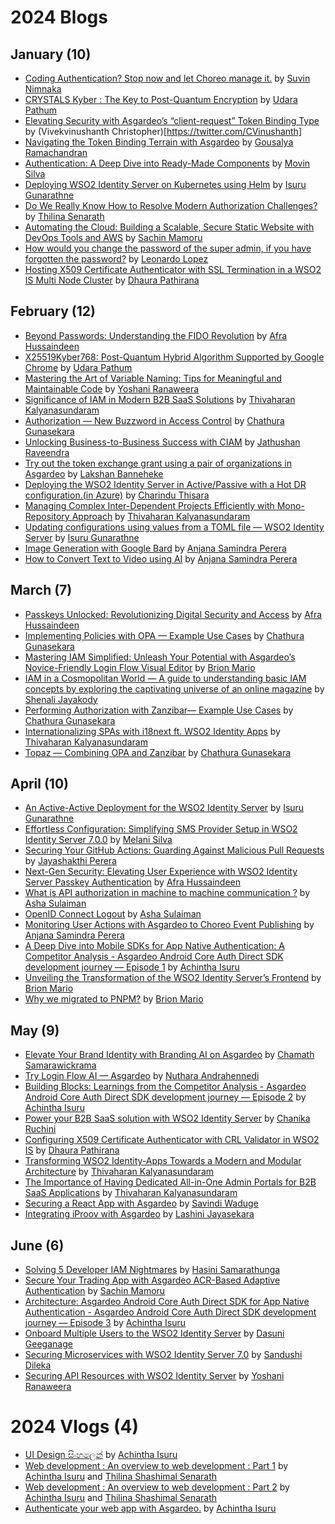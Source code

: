 # 2024 Blogs

## January (10)
* [Coding Authentication? Stop now and let Choreo manage it.](https://dev.to/suvink/coding-authentication-stop-now-and-let-choreo-manage-it-4ofa) by [Suvin Nimnaka](https://dev.to/suvink)
* [CRYSTALS Kyber : The Key to Post-Quantum Encryption](https://medium.com/@hwupathum/crystals-kyber-the-key-to-post-quantum-encryption-3154b305e7bd) by [Udara Pathum](https://medium.com/@hwupathum)
* [Elevating Security with Asgardeo’s “client-request” Token Binding Type](https://vivekvinushanth.medium.com/elevating-security-with-asgardeos-client-request-token-binding-type-ca649fe27890) by (Vivekvinushanth Christopher)[https://twitter.com/CVinushanth]
* [Navigating the Token Binding Terrain with Asgardeo](https://medium.com/@goushiram/navigating-the-token-binding-terrain-with-asgardeo-ba305ce5125e) by [Gousalya Ramachandran](https://medium.com/@goushiram)
* [Authentication: A Deep Dive into Ready-Made Components](https://medium.com/@movin_silva/authentication-a-deep-dive-into-ready-made-components-a135715aff75) by [Movin Silva](https://medium.com/@movin_silva)
* [Deploying WSO2 Identity Server on Kubernetes using Helm](https://medium.com/@isuru623/deploying-wso2-identity-server-on-kubernetes-using-helm-3f3387085174) by [Isuru Gunarathne](https://medium.com/@isuru623)
* [Do We Really Know How to Resolve Modern Authorization Challenges?](https://medium.com/@shashimalsenarath.17/do-we-really-know-how-to-resolve-modern-authorization-challenges-0b94f40be282) by [Thilina Senarath](https://medium.com/@shashimalsenarath.17)
* [Automating the Cloud: Building a Scalable, Secure Static Website with DevOps Tools and AWS](https://sachinmamoru.medium.com/automating-the-cloud-building-a-scalable-secure-static-website-with-devops-tools-and-aws-d978a26f33b0) by [Sachin Mamoru](https://sachinmamoru.medium.com/)
* [How would you change the password of the super admin, if you have forgotten the password?](https://medium.com/@leonardor_2734/how-would-you-change-the-password-of-the-super-admin-if-you-have-forgotten-the-password-42139eb124a8) by [Leonardo Lopez](https://medium.com/@leonardor_2734)
* [Hosting X509 Certificate Authenticator with SSL Termination in a WSO2 IS Multi Node Cluster](https://dhaurapathirana.medium.com/hosting-x509-certificate-authenticator-with-ssl-termination-in-a-wso2-is-multi-node-cluster-f4337971f6db) by [Dhaura Pathirana](https://dhaurapathirana.medium.com)

## February (12)
* [Beyond Passwords: Understanding the FIDO Revolution](https://medium.com/@mhfafra/beyond-passwords-understanding-the-fido-revolution-0bfaf6485855) by [Afra Hussaindeen](https://medium.com/@mhfafra)
* [X25519Kyber768: Post-Quantum Hybrid Algorithm Supported by Google Chrome](https://medium.com/@hwupathum/x25519kyber768-post-quantum-hybrid-algorithm-supported-by-google-chrome-1f8150aac059) by [Udara Pathum](https://medium.com/@hwupathum)
* [Mastering the Art of Variable Naming: Tips for Meaningful and Maintainable Code](https://medium.com/@yoshani-malinka/mastering-the-art-of-variable-naming-tips-for-meaningful-and-maintainable-code-7d9f0df5351d) by [Yoshani Ranaweera](https://yoshani-malinka.medium.com)
* [Significance of IAM in Modern B2B SaaS Solutions](https://medium.com/@kalyanasundaramthivaharan/significance-of-iam-in-modern-b2b-saas-solutions-4a55f0de232b) by [Thivaharan Kalyanasundaram](https://medium.com/@kalyanasundaramthivaharan)
* [Authorization — New Buzzword in Access Control](https://medium.com/@chathuragunasekera/authorization-new-buzzword-in-access-control-72294a27d1f5) by [Chathura Gunasekara](https://medium.com/@chathuragunasekera)
* [Unlocking Business-to-Business Success with CIAM](https://medium.com/@jathu292/unlocking-business-to-business-success-with-ciam-0fd2e34055c1) by [Jathushan Raveendra](https://medium.com/@jathu292)
* [Try out the token exchange grant using a pair of organizations in Asgardeo](https://lakshan-banneheke.medium.com/try-out-the-oauth2-token-exchange-grant-using-two-organizations-in-asgardeo-fab80e47fa05) by [Lakshan Banneheke](https://lakshan-banneheke.medium.com/)
* [Deploying the WSO2 Identity Server in Active/Passive with a Hot DR configuration.(in Azure)](https://medium.com/@imcthisara/how-to-deploy-the-wso2-identity-server-in-active-passive-with-a-hot-dr-configuration-in-azure-e3916c0cf331) by [Charindu Thisara](https://medium.com/@imcthisara)
* [Managing Complex Inter-Dependent Projects Efficiently with Mono-Repository Approach](https://medium.com/@kalyanasundaramthivaharan/managing-complex-inter-dependent-projects-efficiently-with-mono-repository-approach-1fe475a0640f) by [Thivaharan Kalyanasundaram](https://medium.com/@kalyanasundaramthivaharan)
* [Updating configurations using values from a TOML file — WSO2 Identity Server](https://medium.com/@isuru623/updating-configurations-using-values-from-a-toml-file-wso2-identity-server-06b5a734b93b) by [Isuru Gunarathne](https://medium.com/@isuru623)
* [Image Generation with Google Bard](https://levelup.gitconnected.com/image-generation-with-google-bard-66e7e779ae2b?source=friends_link&sk=b91db4690b16bb9fcd28e36ea9514e2d) by [Anjana Samindra Perera](https://anjanasamindraperera.medium.com/)
* [How to Convert Text to Video using AI](https://medium.com/age-of-awareness/how-to-create-text-to-video-using-ai-a85f84d21252?source=friends_link&sk=9bdc9b4097700a1cee20ad77ac2a7dd9) by [Anjana Samindra Perera](https://anjanasamindraperera.medium.com/)
  
## March (7)
* [Passkeys Unlocked: Revolutionizing Digital Security and Access](https://medium.com/@mhfafra/passkeys-unlocked-revolutionizing-digital-security-and-access-e6b7605b2f40) by [Afra Hussaindeen](https://medium.com/@mhfafra)
* [Implementing Policies with OPA — Example Use Cases](https://medium.com/@chathuragunasekera/implementing-policies-with-opa-example-use-cases-6f8f850cdec4) by [Chathura Gunasekara](https://medium.com/@chathuragunasekera)
* [Mastering IAM Simplified: Unleash Your Potential with Asgardeo’s Novice-Friendly Login Flow Visual Editor](https://brionmario.medium.com/mastering-iam-simplified-unleash-your-potential-with-asgardeos-novice-friendly-login-flow-visual-69c8c74c726e) by [Brion Mario](https://medium.com/@brionmario)
* [IAM in a Cosmopolitan World — A guide to understanding basic IAM concepts by exploring the captivating universe of an online magazine](https://shenalijayakody.medium.com/iam-in-a-cosmopolitan-world-d079946c5aa5) by [Shenali Jayakody](https://shenalijayakody.medium.com/)
* [Performing Authorization with Zanzibar— Example Use Cases](https://medium.com/@chathuragunasekera/performing-authorization-with-zanzibar-example-use-cases-c86fc6815683) by [Chathura Gunasekara](https://medium.com/@chathuragunasekera)
* [Internationalizing SPAs with i18next ft. WSO2 Identity Apps](https://medium.com/@kalyanasundaramthivaharan/internationalizing-spas-with-i18next-ft-wso2-identity-apps-fa264415826d) by [Thivaharan Kalyanasundaram](https://medium.com/@kalyanasundaramthivaharan)
* [Topaz — Combining OPA and Zanzibar](https://medium.com/@chathuragunasekera/topaz-combining-opa-and-zanzibar-7c39e61c067f) by [Chathura Gunasekara](https://medium.com/@chathuragunasekera)

## April (10)
* [An Active-Active Deployment for the WSO2 Identity Server](https://medium.com/@isuru623/an-active-active-deployment-for-the-wso2-identity-server-0763ff2606c3) by [Isuru Gunarathne](https://medium.com/@isuru623)
* [Effortless Configuration: Simplifying SMS Provider Setup in WSO2 Identity Server 7.0.0](https://medium.com/@melanisilva/effortless-setup-simplifying-sms-provider-setup-in-wso2-identity-server-7-0-0-9cd0018911e3) by [Melani Silva](https://medium.com/@melanisilva)
* [Securing Your GitHub Actions: Guarding Against Malicious Pull Requests](https://medium.com/@jayashakthiperera/securing-your-github-actions-guarding-against-malicious-pull-requests-833f27cee228) by [Jayashakthi Perera](https://medium.com/@jayashakthiperera)
* [Next-Gen Security: Elevating User Experience with WSO2 Identity Server Passkey Authentication](https://medium.com/@mhfafra/next-gen-security-elevating-user-experience-with-wso2-identity-server-passkey-authentication-efd7e1b27711) by [Afra Hussaindeen](https://medium.com/@mhfafra)
* [What is API authorization in machine to machine communication ?](https://medium.com/@ash15.sulaiman/what-is-api-authorization-in-machine-to-machine-communication-438dad4c8b36) by [Asha Sulaiman](https://medium.com/@ash15.sulaiman)
* [OpenID Connect Logout](https://medium.com/@ash15.sulaiman/openid-connect-logout-b005b39cada7) by [Asha Sulaiman](https://medium.com/@ash15.sulaiman)
* [Monitoring User Actions with Asgardeo to Choreo Event Publishing](https://anjanasamindraperera.medium.com/monitoring-user-actions-with-asgardeo-to-choreo-event-publishing-d61469968540?source=friends_link&sk=5773fa84407f51a838f0efd04e0c765c) by [Anjana Samindra Perera](https://anjanasamindraperera.medium.com/)
* [A Deep Dive into Mobile SDKs for App Native Authentication: A Competitor Analysis - Asgardeo Android Core Auth Direct SDK development journey — Episode 1](https://achinthaisuru444.medium.com/a-deep-dive-into-mobile-sdks-for-app-native-authentication-a-competitor-analysis-d315f0ba89b9) by [Achintha Isuru](https://achinthaisuru444.medium.com/)
* [Unveiling the Transformation of the WSO2 Identity Server’s Frontend](https://brionmario.medium.com/the-facelift-begins-unveiling-the-transformation-of-the-wso2-identity-servers-frontend-76cdfbbe8bca) by [Brion Mario](https://medium.com/@brionmario)
* [Why we migrated to PNPM?](https://brionmario.medium.com/why-we-migrated-to-pnpm-2d9d00a69ca9) by [Brion Mario](https://medium.com/@brionmario)

## May (9)
* [Elevate Your Brand Identity with Branding AI on Asgardeo](https://htamahc.medium.com/elevate-your-brand-identity-with-branding-ai-on-asgardeo-ee55fbb36201) by [Chamath Samarawickrama](https://htamahc.medium.com/)
* [Try Login Flow AI — Asgardeo](https://medium.com/identity-beyond-borders/try-login-flow-ai-asgardeo-8397440c24dd) by [Nuthara Andrahennedi](https://medium.com/@nnrandrahennedi)
* [Building Blocks: Learnings from the Competitor Analysis - Asgardeo Android Core Auth Direct SDK development journey — Episode 2](https://achinthaisuru444.medium.com/building-blocks-learnings-from-the-competitor-analysis-23309770a093) by [Achintha Isuru](https://achinthaisuru444.medium.com/)
* [Power your B2B SaaS solution with WSO2 Identity Server](https://chanikaruchini-16.medium.com/power-your-b2b-saas-solution-with-wso2-identity-server-dc97efc698cb) by [Chanika Ruchini](https://chanikaruchini-16.medium.com/)
* [Configuring X509 Certificate Authenticator with CRL Validator in WSO2 IS](https://medium.com/@dhaurapathirana/configuring-x509-certificate-authenticator-with-crl-validator-in-wso2-is-6392efabe16d) by [Dhaura Pathirana](https://dhaurapathirana.medium.com)
* [Transforming WSO2 Identity-Apps Towards a Modern and Modular Architecture](https://medium.com/@kalyanasundaramthivaharan/transforming-wso2-identity-apps-towards-a-modern-and-modular-architecture-490220d16f61) by [Thivaharan Kalyanasundaram](https://medium.com/@kalyanasundaramthivaharan)
* [The Importance of Having Dedicated All-in-One Admin Portals for B2B SaaS Applications](https://medium.com/@kalyanasundaramthivaharan/the-importance-of-having-dedicated-all-in-one-admin-portals-for-b2b-saas-applications-7636ac64c03f) by [Thivaharan Kalyanasundaram](https://medium.com/@kalyanasundaramthivaharan) 
* [Securing a React App with Asgardeo](https://medium.com/@savindiwaduge7/securing-a-react-app-with-asgardeo-cac462fc95ba) by [Savindi Waduge](https://medium.com/@savindiwaduge7) 
* [Integrating iProov with Asgardeo](https://medium.com/@lashinisharikaj/integrating-iproov-with-asgardeo-4f10d31f0067) by [Lashini Jayasekara](https://medium.com/@lashinisharikaj)

## June (6)
* [Solving 5 Developer IAM Nightmares](https://medium.com/identity-beyond-borders/solving-5-developer-iam-nightmares-9d88f9804176) by [Hasini Samarathunga](https://medium.com/@hasinisama)
* [Secure Your Trading App with Asgardeo ACR-Based Adaptive Authentication](https://levelup.gitconnected.com/secure-your-trading-app-with-asgardeo-acr-based-adaptive-authentication-b9a356e7206d) by [Sachin Mamoru](https://sachinmamoru.medium.com/)
* [Architecture: Asgardeo Android Core Auth Direct SDK for App Native Authentication - Asgardeo Android Core Auth Direct SDK development journey — Episode 3](https://achinthaisuru444.medium.com/architecture-asgardeo-android-core-auth-direct-sdk-for-app-native-authentication-5b5674a3a482) by [Achintha Isuru](https://achinthaisuru444.medium.com/)
* [Onboard Multiple Users to the WSO2 Identity Server](https://medium.com/@dasunin30/onboard-multiple-users-to-the-wso2-identity-server-27975707ca3c) by [Dasuni Geeganage](https://medium.com/@dasunin30/)
* [Securing Microservices with WSO2 Identity Server 7.0](https://medium.com/@sandushidileka2/securing-microservices-with-wso2-identity-server-7-0-315d29c20a6a) by [Sandushi Dileka](https://medium.com/@sandushidileka2)
* [Securing API Resources with WSO2 Identity Server](https://yoshani-malinka.medium.com/securing-api-resources-with-wso2-identity-server-013bfaae26c9) by [Yoshani Ranaweera](https://yoshani-malinka.medium.com)

# 2024 Vlogs (4)

* [UI Design සිංහලෙන්](https://www.youtube.com/watch?v=AryYVv2tmVw&t=181s) by [Achintha Isuru](https://www.youtube.com/@achinthaisuru8047)
* [Web development : An overview to web development : Part 1](https://www.youtube.com/watch?v=XjesOQhtW8w&t=8s) by [Achintha Isuru](https://www.youtube.com/@achinthaisuru8047) and [Thilina Shashimal Senarath](https://www.youtube.com/@shashimalsenarath4146)
* [Web development : An overview to web development : Part 2](https://www.youtube.com/watch?v=cv4XUpWp3Z8&t=473s) by [Achintha Isuru](https://www.youtube.com/@achinthaisuru8047) and [Thilina Shashimal Senarath](https://www.youtube.com/@shashimalsenarath4146)
* [Authenticate your web app with Asgardeo.](https://www.youtube.com/watch?v=lnT8YV9Nc_0&t=180s) by [Achintha Isuru](https://www.youtube.com/@achinthaisuru8047)
